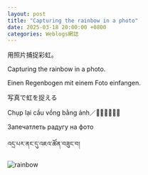 ```yaml
---
layout: post
title: "Capturing the rainbow in a photo"
date: 2025-03-18 20:00:00 +0800
categories: Weblogs網誌
---
```


用照片捕捉彩虹。

Capturing the rainbow in a photo.

Einen Regenbogen mit einem Foto einfangen.

写真で虹を捉える

Chụp lại cầu vồng bằng ảnh／𠌷徠橋虹憑影

Запечатлеть радугу на фото

འདྲ་པར་ནང་དུ་འཇའ་ཚོན་བཟུང་བ།

<img src="https://sun9-1.userapi.com/impg/VvJpDW44aKdvXsc_g6gfbrI2hrvUzapm2xPyvg/BcAOVZ8gHVA.jpg?size=1498x1997&quality=95&sign=a85cee243550b0679c71c421889bbe2d&type=album" alt="rainbow"/>
